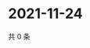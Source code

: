 # 2021-11-24

共 0 条

<!-- BEGIN WEIBO -->
<!-- 最后更新时间 Wed Nov 24 2021 21:16:24 GMT+0800 (China Standard Time) -->

<!-- END WEIBO -->
